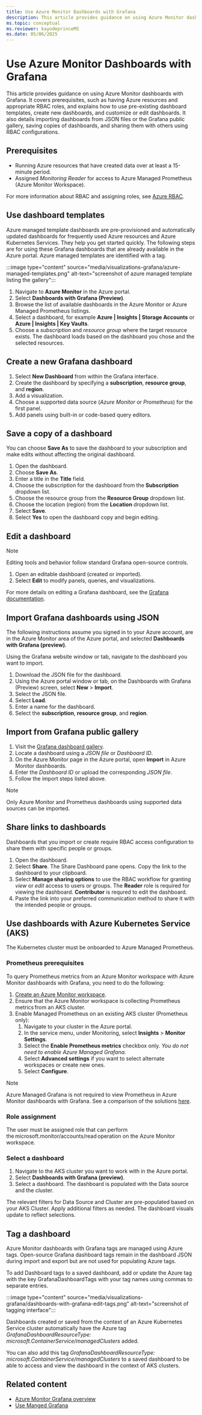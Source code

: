 ```yaml
---
title: Use Azure Monitor Dashboards with Grafana
description: This article provides guidance on using Azure Monitor dasbhoards with Grafana. It covers prerequisites, such as having Azure resources and appropriate RBAC roles, and explains how to use pre-existing dashboard templates, create new dashboards, and customize or edit dashboards. It also details importing dashboards from JSON files or the Grafana public gallery, saving copies of dashboards, and sharing them with others using RBAC configurations.
ms.topic: conceptual
ms.reviewer: kayodeprinceMS
ms.date: 05/06/2025
---
```


# Use Azure Monitor Dashboards with Grafana

This article provides guidance on using Azure Monitor dashboards with Grafana. It covers prerequisites, such as having Azure resources and appropriate RBAC roles, and explains how to use pre-existing dashboard templates, create new dashboards, and customize or edit dashboards. It also details importing dashboards from JSON files or the Grafana public gallery, saving copies of dashboards, and sharing them with others using RBAC configurations.

## Prerequisites

- Running Azure resources that have created data over at least a 15-minute period.
- Assigned *Monitoring Reader* for access to Azure Managed Prometheus (Azure Monitor Workspace).

For more information about RBAC and assigning roles, see [Azure RBAC](/azure/role-based-access-control/).

## Use dashboard templates

Azure managed template dashboards are pre-provisioned and automatically updated dashboards for frequently used Azure resources and Azure Kubernetes Services. They help you get started quickly. The following steps are for using these Grafana dashboards that are already available in the Azure portal. Azure managed templates are identified with a tag.

:::image type="content" source="media/visualizations-grafana/azure-managed-templates.png" alt-text="screenshot of azure managed template listing the gallery":::

1.  Navigate to **Azure Monitor** in the Azure portal.
1.  Select **Dashboards with Grafana (Preview)**.
1.  Browse the list of available dashboards in the Azure Monitor or Azure Managed Prometheus listings.
1.  Select a dashboard, for example **Azure | Insights | Storage Accounts** or **Azure | Insights | Key Vaults**. 
1.  Choose a *subscription* and *resource group* where the target resource exists. The dashboard loads based on the dashboard you chose and the selected resources.

## Create a new Grafana dashboard
 
1. Select **New Dashboard** from within the Grafana interface.
1. Create the dashboard by specifying a **subscription**, **resource group**, and **region**.
1. Add a visualization.
1. Choose a supported data source (*Azure Monitor* or *Prometheus*) for the first panel.
1. Add panels using built-in or code-based query editors.

## Save a copy of a dashboard

You can choose **Save As** to save the dashboard to your subscription and make edits without affecting the original dashboard.

1. Open the dashboard.
1. Choose **Save As**.
1. Enter a title in the **Title** field.
1. Choose the subscription for the dashboard from the **Subscription** dropdown list.
1. Choose the resource group from the **Resource Group** dropdown list.
1. Choose the location (region) from the **Location** dropdown list.
1. Select **Save**.
1. Select **Yes** to open the dashboard copy and begin editing.

## Edit a dashboard

> [!NOTE]
> Editing tools and behavior follow standard Grafana open-source controls.

1.  Open an editable dashboard (created or imported).
1.  Select **Edit** to modify panels, queries, and visualizations.

For more details on editing a Grafana dashboard, see the [Grafana documentation](https://grafana.com/docs/grafana/latest/dashboards/build-dashboards/).

## Import Grafana dashboards using JSON

The following instructions assume you signed in to your Azure account, are in the Azure Monitor area of the Azure portal, and selected **Dashboards with Grafana (preview)**.

Using the Grafana website window or tab, navigate to the dashboard you want to import.

1.  Download the JSON file for the dashboard.
1.  Using the Azure portal window or tab, on the Dashboards with Grafana (Preview) screen, select **New** \> **Import**.
1.  Select the JSON file.
1.  Select **Load**.
1.  Enter a name for the dashboard.
1.  Select the **subscription**, **resource group**, and **region**.

## Import from Grafana public gallery

1.  Visit the [Grafana dashboard gallery](https://grafana.com/grafana/dashboards/).
1.  Locate a dashboard using a *JSON file* or *Dashboard ID*.
1.  On the Azure Monitor page in the Azure portal, open **Import** in Azure Monitor dashboards.
1.  Enter the *Dashboard ID* or upload the corresponding *JSON* *file*.
1.  Follow the import steps listed above.

> [!NOTE]
> Only Azure Monitor and Prometheus dashboards using supported data sources can be imported.

## Share links to dashboards

Dashboards that you import or create require RBAC access configuration to share them with specific people or groups.

1. Open the dashboard.
1. Select **Share**. The Share Dashboard pane opens. Copy the link to the dashboard to your clipboard.
1. Select **Manage sharing options** to use the RBAC workflow for granting *view* or *edit* access to users or groups. The **Reader** role is required for viewing the dashboard. **Contributor** is requred to edit the dashboard.
1. Paste the link into your preferred communication method to share it with the intended people or groups.

## Use dashboards with Azure Kubernetes Service (AKS)

The Kubernetes cluster must be onboarded to Azure Managed Prometheus.

### Prometheus prerequisites

To query Prometheus metrics from an Azure Monitor workspace with Azure Monitor dashboards with Grafana, you need to do the following: 

1. [Create an Azure Monitor workspace](/azure/azure-monitor/metrics/azure-monitor-workspace-overview). 
1. Ensure that the Azure Monitor workspace is collecting Prometheus metrics from an AKS cluster.
1. Enable Managed Prometheus on an existing AKS cluster (Prometheus only): 
    1. Navigate to your cluster in the Azure portal. 
    1. In the service menu, under Monitoring, select **Insights** > **Monitor Settings**. 
    1. Select the **Enable Prometheus metrics** checkbox only. *You do not need to enable Azure Managed Grafana.*
    1. Select **Advanced settings** if you want to select alternate workspaces or create new ones. 
    1. Select **Configure**. 

> [!NOTE] 
> Azure Managed Grafana is not required to view Prometheus in Azure Monitor dashboards with Grafana. See a comparison of the solutions [here](visualize-grafana-overview.md#solution-comparison). 

### Role assignment
The user must be assigned role that can perform the microsoft.monitor/accounts/read operation on the Azure Monitor workspace.

### Select a dashboard

1. Navigate to the AKS cluster you want to work with in the Azure portal.
1. Select **Dashboards with Grafana (preview)**.
1. Select a dashboard. The dashboard is populated with the Data source and the cluster.

The relevant filters for Data Source and Cluster are pre-populated based on your AKS Cluster. Apply additional filters as needed. The dashboard visuals update to reflect selections.

## Tag a dashboard

Azure Monitor dashboards with Grafana tags are managed using Azure tags. Open-source Grafana dashboard tags remain in the dashboard JSON during import and export but are not used for populating Azure tags.

To add Dashboard tags to a saved dashboard, add or update the Azure tag with the key GrafanaDashboardTags with your tag names using commas to separate entries.

:::image type="content" source="media/visualizations-grafana/dashboards-with-grafana-edit-tags.png" alt-text="screenshot of tagging interface":::

Dashboards created or saved from the context of an Azure Kubernetes Service cluster automatically have the Azure tag *GrafanaDashboardResourceType: microsoft.ContainerService/managedClusters* added.  

You can also add this tag *GrafanaDashboardResourceType: microsoft.ContainerService/managedClusters* to a saved dashboard to be able to access and view the dashboard in the context of AKS clusters.

## Related content

- [Azure Monitor Grafana overview](visualize-grafana-overview.md)
- [Use Manged Grafana](visualize-use-managed-grafana-how-to.md)
